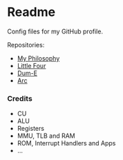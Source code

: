 # Readme
Config files for my GitHub profile.

Repositories:
- [My Philosophy](https://github.com/hcpty/my-philosophy)
- [Little Four](https://github.com/hcpty/little-four)
- [Dum-E](https://github.com/hcpty/dum-e)
- [Arc](https://github.com/hcpty/arc)

### Credits
- CU
- ALU
- Registers
- MMU, TLB and RAM
- ROM, Interrupt Handlers and Apps
- ...
